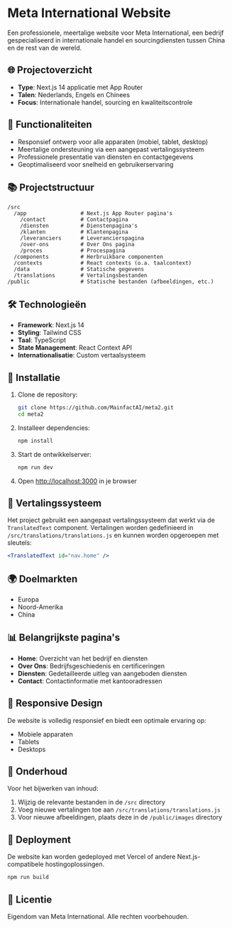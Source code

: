 # Meta International Website

Een professionele, meertalige website voor Meta International, een bedrijf gespecialiseerd in internationale handel en sourcingdiensten tussen China en de rest van de wereld.

## 🌐 Projectoverzicht

- **Type**: Next.js 14 applicatie met App Router
- **Talen**: Nederlands, Engels en Chinees
- **Focus**: Internationale handel, sourcing en kwaliteitscontrole

## 🚀 Functionaliteiten

- Responsief ontwerp voor alle apparaten (mobiel, tablet, desktop)
- Meertalige ondersteuning via een aangepast vertalingssysteem
- Professionele presentatie van diensten en contactgegevens
- Geoptimaliseerd voor snelheid en gebruikerservaring

## 📚 Projectstructuur

```
/src
  /app                 # Next.js App Router pagina's
    /contact           # Contactpagina
    /diensten          # Dienstenpagina's
    /klanten           # Klantenpagina
    /leveranciers      # Leverancierspagina
    /over-ons          # Over Ons pagina
    /proces            # Procespagina
  /components          # Herbruikbare componenten
  /contexts            # React contexts (o.a. taalcontext)
  /data                # Statische gegevens
  /translations        # Vertalingsbestanden
/public                # Statische bestanden (afbeeldingen, etc.)
```

## 🛠️ Technologieën

- **Framework**: Next.js 14
- **Styling**: Tailwind CSS
- **Taal**: TypeScript
- **State Management**: React Context API
- **Internationalisatie**: Custom vertaalsysteem

## 🧰 Installatie

1. Clone de repository:
   ```bash
   git clone https://github.com/MainfactAI/meta2.git
   cd meta2
   ```

2. Installeer dependencies:
   ```bash
   npm install
   ```

3. Start de ontwikkelserver:
   ```bash
   npm run dev
   ```

4. Open [http://localhost:3000](http://localhost:3000) in je browser

## 🔄 Vertalingssysteem

Het project gebruikt een aangepast vertalingssysteem dat werkt via de `TranslatedText` component. Vertalingen worden gedefinieerd in `/src/translations/translations.js` en kunnen worden opgeroepen met sleutels:

```jsx
<TranslatedText id="nav.home" />
```

## 🌍 Doelmarkten

- Europa
- Noord-Amerika
- China

## 📊 Belangrijkste pagina's

- **Home**: Overzicht van het bedrijf en diensten
- **Over Ons**: Bedrijfsgeschiedenis en certificeringen
- **Diensten**: Gedetailleerde uitleg van aangeboden diensten
- **Contact**: Contactinformatie met kantooradressen

## 📱 Responsive Design

De website is volledig responsief en biedt een optimale ervaring op:
- Mobiele apparaten
- Tablets
- Desktops

## 📝 Onderhoud

Voor het bijwerken van inhoud:
1. Wijzig de relevante bestanden in de `/src` directory
2. Voeg nieuwe vertalingen toe aan `/src/translations/translations.js`
3. Voor nieuwe afbeeldingen, plaats deze in de `/public/images` directory

## 🚀 Deployment

De website kan worden gedeployed met Vercel of andere Next.js-compatibele hostingoplossingen.

```bash
npm run build
```

## 📄 Licentie

Eigendom van Meta International. Alle rechten voorbehouden.
